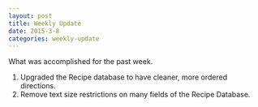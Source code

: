 ```yaml
---
layout: post
title: Weekly Update
date: 2015-3-8
categories: weekly-update
---
```


What was accomplished for the past week.

1. Upgraded the Recipe database to have cleaner, more ordered directions.
2. Remove text size restrictions on many fields of the Recipe Database.
